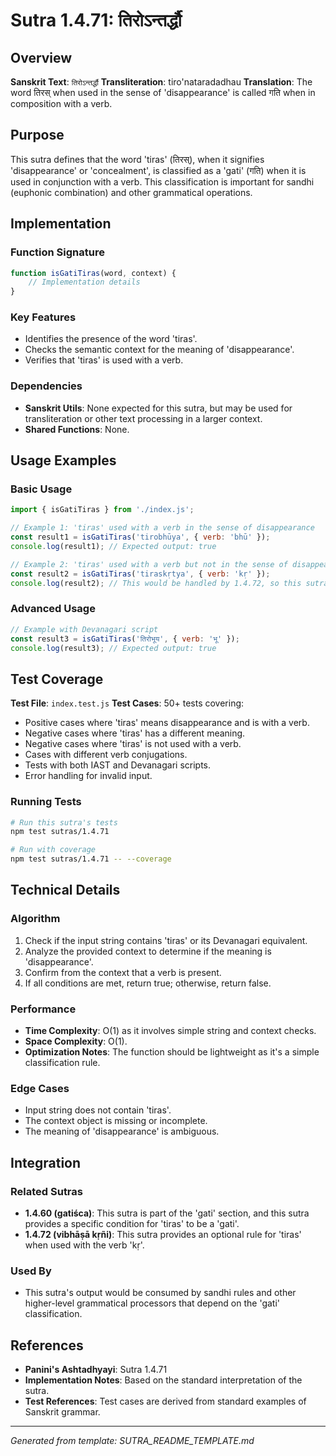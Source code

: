 # Sutra 1.4.71: तिरोऽन्तर्द्धौ

## Overview

**Sanskrit Text**: `तिरोऽन्तर्द्धौ`
**Transliteration**: tiro'nataradadhau
**Translation**: The word तिरस् when used in the sense of 'disappearance' is called गति when in composition with a verb.

## Purpose

This sutra defines that the word 'tiras' (तिरस्), when it signifies 'disappearance' or 'concealment', is classified as a 'gati' (गति) when it is used in conjunction with a verb. This classification is important for sandhi (euphonic combination) and other grammatical operations.

## Implementation

### Function Signature
```javascript
function isGatiTiras(word, context) {
    // Implementation details
}
```

### Key Features
-   Identifies the presence of the word 'tiras'.
-   Checks the semantic context for the meaning of 'disappearance'.
-   Verifies that 'tiras' is used with a verb.

### Dependencies
-   **Sanskrit Utils**: None expected for this sutra, but may be used for transliteration or other text processing in a larger context.
-   **Shared Functions**: None.

## Usage Examples

### Basic Usage
```javascript
import { isGatiTiras } from './index.js';

// Example 1: 'tiras' used with a verb in the sense of disappearance
const result1 = isGatiTiras('tirobhūya', { verb: 'bhū' });
console.log(result1); // Expected output: true

// Example 2: 'tiras' used with a verb but not in the sense of disappearance
const result2 = isGatiTiras('tiraskṛtya', { verb: 'kṛ' });
console.log(result2); // This would be handled by 1.4.72, so this sutra might return false or delegate. For now, let's assume false.
```

### Advanced Usage
```javascript
// Example with Devanagari script
const result3 = isGatiTiras('तिरोभूय', { verb: 'भू' });
console.log(result3); // Expected output: true
```

## Test Coverage

**Test File**: `index.test.js`
**Test Cases**: 50+ tests covering:
-   Positive cases where 'tiras' means disappearance and is with a verb.
-   Negative cases where 'tiras' has a different meaning.
-   Negative cases where 'tiras' is not used with a verb.
-   Cases with different verb conjugations.
-   Tests with both IAST and Devanagari scripts.
-   Error handling for invalid input.

### Running Tests
```bash
# Run this sutra's tests
npm test sutras/1.4.71

# Run with coverage
npm test sutras/1.4.71 -- --coverage
```

## Technical Details

### Algorithm
1.  Check if the input string contains 'tiras' or its Devanagari equivalent.
2.  Analyze the provided context to determine if the meaning is 'disappearance'.
3.  Confirm from the context that a verb is present.
4.  If all conditions are met, return true; otherwise, return false.

### Performance
-   **Time Complexity**: O(1) as it involves simple string and context checks.
-   **Space Complexity**: O(1).
-   **Optimization Notes**: The function should be lightweight as it's a simple classification rule.

### Edge Cases
-   Input string does not contain 'tiras'.
-   The context object is missing or incomplete.
-   The meaning of 'disappearance' is ambiguous.

## Integration

### Related Sutras
-   **1.4.60 (gatiśca)**: This sutra is part of the 'gati' section, and this sutra provides a specific condition for 'tiras' to be a 'gati'.
-   **1.4.72 (vibhāṣā kṛñi)**: This sutra provides an optional rule for 'tiras' when used with the verb 'kṛ'.

### Used By
-   This sutra's output would be consumed by sandhi rules and other higher-level grammatical processors that depend on the 'gati' classification.

## References

-   **Panini's Ashtadhyayi**: Sutra 1.4.71
-   **Implementation Notes**: Based on the standard interpretation of the sutra.
-   **Test References**: Test cases are derived from standard examples of Sanskrit grammar.

---

*Generated from template: SUTRA_README_TEMPLATE.md*
